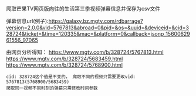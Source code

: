 爬取芒果TV网页版向往的生活第三季视频弹幕信息并保存为csv文件
    
弹幕信息url(例子):https://galaxy.bz.mgtv.com/rdbarrage?version=2.0.0&vid=5767813&abroad=0&pid=&os=&uuid=&deviceid=&cid=328724&ticket=&time=120335&mac=&platform=0&callback=jsonp_1560062961556_97065

由网页分析得知：
    https://www.mgtv.com/b/328724/5767813.html
    https://www.mgtv.com/b/328724/5683459.html
    https://www.mgtv.com/b/328724/5768900.html

    cid: 328724这个值是不变的， 爬取不同的视频只需要更改vid: 5767813(5768900/5683459)
    爬取同一视频不同时刻的弹幕只需修改时间参数
    

    